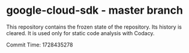 # google-cloud-sdk - master branch

This repository contains the frozen state of the repository.
Its history is cleared. It is used only for static code
analysis with Codacy.

Commit Time: 1728435278